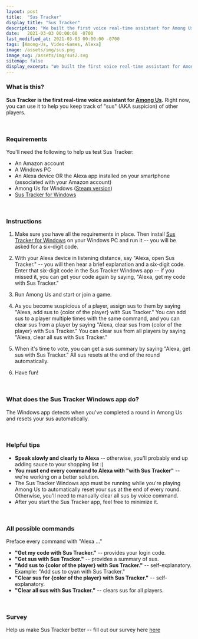 ```yaml
---
layout: post
title:  "Sus Tracker"
display_title: "Sus Tracker"
description: "We built the first voice real-time assistant for Among Us. Check it out!"
date:   2021-03-03 00:00:00 -0700
last_modified_at: 2021-03-03 00:00:00 -0700
tags: [Among-Us, Video-Games, Alexa]
image: /assets/img/sus.png
image_svg: /assets/img/sus2.svg
sitemap: false
display_excerpt: "We built the first voice real-time assistant for Among Us. Check it out!"
---
```

### What is this?

**Sus Tracker is the first real-time voice assistant for [Among Us](https://store.steampowered.com/app/945360/Among_Us/).** Right now, you can use it to help you keep track of "sus" (AKA suspicion) of other players.

&nbsp;
### Requirements

You'll need the following to help us test Sus Tracker:

- An Amazon account
- A Windows PC
- An Alexa device OR the Alexa app installed on your smartphone (associated with your Amazon account)
- Among Us for Windows ([Steam version](https://store.steampowered.com/app/945360/Among_Us/))
- [Sus Tracker for Windows](https://www.microsoft.com/en-us/p/sus-tracker/9pk9lvfx1rt9)

&nbsp;
### Instructions

1. Make sure you have all the requirements in place. Then install [Sus Tracker for Windows](https://www.microsoft.com/en-us/p/sus-tracker/9pk9lvfx1rt9) on your Windows PC and run it -- you will be asked for a six-digit code.

2. With your Alexa device in listening distance, say "Alexa, open Sus Tracker." -- you will then hear a brief explanation and a six-digit code. Enter that six-digit code in the Sus Tracker Windows app -- if you missed it, you can get your code again by saying, "Alexa, get my code with Sus Tracker."

3. Run Among Us and start or join a game.

4. As you become suspicious of a player, assign sus to them by saying "Alexa, add sus to {color of the player} with Sus Tracker." You can add sus to a player multiple times with the same command, and you can clear sus from a player by saying "Alexa, clear sus from {color of the player} with Sus Tracker." You can clear sus from all players by saying "Alexa, clear all sus with Sus Tracker."

5. When it's time to vote, you can get a sus summary by saying "Alexa, get sus with Sus Tracker." All sus resets at the end of the round automatically.

6. Have fun!

&nbsp;
### What does the Sus Tracker Windows app do?

The Windows app detects when you've completed a round in Among Us and resets your sus automatically.

&nbsp;
### Helpful tips

- **Speak slowly and clearly to Alexa** -- otherwise, you'll probably end up adding sauce to your shopping list :)
- **You must end every command to Alexa with "with Sus Tracker"** -- we're working on a better solution.
- The Sus Tracker Windows app must be running while you're playing Among Us to automatically reset your sus at the end of every round. Otherwise, you'll need to manually clear all sus by voice command.
- After you start the Sus Tracker app, feel free to minimize it.

&nbsp;
### All possible commands

Preface every command with "Alexa ..."

- **"Get my code with Sus Tracker."** -- provides your login code.
- **"Get sus with Sus Tracker."** -- provides a summary of sus.
- **"Add sus to {color of the player} with Sus Tracker."** -- self-explanatory. Example: "Add sus to cyan with Sus Tracker."
- **"Clear sus for {color of the player} with Sus Tracker."** -- self-explanatory.
- **"Clear all sus with Sus Tracker."** -- clears sus for all players.

&nbsp;
### Survey

Help us make Sus Tracker better -- fill out our survey here [here](https://jogo.gg/sus-tracker-survey-1)